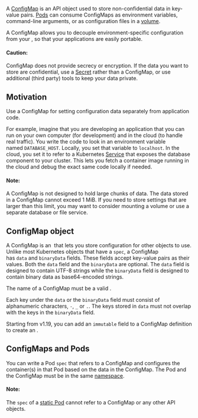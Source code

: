 A [ConfigMap](https://kubernetes.io/docs/concepts/configuration/configmap/) is an API object used to store non-confidential data in key-value pairs. [Pods](https://kubernetes.io/docs/concepts/workloads/pods/) can consume ConfigMaps as environment variables, command-line arguments, or as configuration files in a [volume](https://kubernetes.io/docs/concepts/storage/volumes/).

A ConfigMap allows you to decouple environment-specific configuration from your [](https://kubernetes.io/docs/reference/glossary/?all=true#term-image), so that your applications are easily portable.

#### Caution:

ConfigMap does not provide secrecy or encryption. If the data you want to store are confidential, use a [Secret](https://kubernetes.io/docs/concepts/configuration/secret/) rather than a ConfigMap, or use additional (third party) tools to keep your data private.

## Motivation[](https://kubernetes.io/docs/concepts/configuration/configmap/#motivation)

Use a ConfigMap for setting configuration data separately from application code.

For example, imagine that you are developing an application that you can run on your own computer (for development) and in the cloud (to handle real traffic). You write the code to look in an environment variable named `DATABASE_HOST`. Locally, you set that variable to `localhost`. In the cloud, you set it to refer to a Kubernetes [Service](https://kubernetes.io/docs/concepts/services-networking/service/) that exposes the database component to your cluster. This lets you fetch a container image running in the cloud and debug the exact same code locally if needed.

#### Note:

A ConfigMap is not designed to hold large chunks of data. The data stored in a ConfigMap cannot exceed 1 MiB. If you need to store settings that are larger than this limit, you may want to consider mounting a volume or use a separate database or file service.

## ConfigMap object[](https://kubernetes.io/docs/concepts/configuration/configmap/#configmap-object)

A ConfigMap is an [](https://kubernetes.io/docs/concepts/overview/working-with-objects/#kubernetes-objects) that lets you store configuration for other objects to use. Unlike most Kubernetes objects that have a `spec`, a ConfigMap has `data` and `binaryData` fields. These fields accept key-value pairs as their values. Both the `data` field and the `binaryData` are optional. The `data` field is designed to contain UTF-8 strings while the `binaryData` field is designed to contain binary data as base64-encoded strings.

The name of a ConfigMap must be a valid [](https://kubernetes.io/docs/concepts/overview/working-with-objects/names/#dns-subdomain-names).

Each key under the `data` or the `binaryData` field must consist of alphanumeric characters, `-`, `_` or `.`. The keys stored in `data` must not overlap with the keys in the `binaryData` field.

Starting from v1.19, you can add an `immutable` field to a ConfigMap definition to create an [](https://kubernetes.io/docs/concepts/configuration/configmap/#configmap-immutable).

## ConfigMaps and Pods[](https://kubernetes.io/docs/concepts/configuration/configmap/#configmaps-and-pods)

You can write a Pod `spec` that refers to a ConfigMap and configures the container(s) in that Pod based on the data in the ConfigMap. The Pod and the ConfigMap must be in the same [namespace](https://kubernetes.io/docs/concepts/overview/working-with-objects/namespaces).

#### Note:

The `spec` of a [static Pod](https://kubernetes.io/docs/tasks/configure-pod-container/static-pod/) cannot refer to a ConfigMap or any other API objects.
